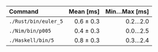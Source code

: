 | Command | Mean [ms] | Min…Max [ms] |
|:---|---:|---:|
| `./Rust/bin/euler_5` | 0.6 ± 0.3 | 0.2…2.0 |
| `./Nim/bin/p005` | 0.4 ± 0.3 | 0.0…2.5 |
| `./Haskell/bin/5` | 0.8 ± 0.3 | 0.3…2.4 |
